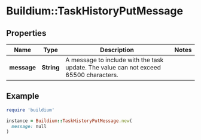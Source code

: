 # Buildium::TaskHistoryPutMessage

## Properties

| Name | Type | Description | Notes |
| ---- | ---- | ----------- | ----- |
| **message** | **String** | A message to include with the task update. The value can not exceed 65500 characters. |  |

## Example

```ruby
require 'buildium'

instance = Buildium::TaskHistoryPutMessage.new(
  message: null
)
```

